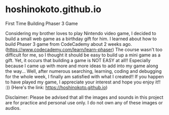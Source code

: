 # hoshinokoto.github.io
First Time Building Phaser 3 Game

Considering my brother loves to play Nintendo video game, I decided to build a small web game as a birthday gift for him.
I learned about how to build Phaser 3 game from CodeCademy about 2 weeks ago. (https://www.codecademy.com/learn/learn-phaser)
The course wasn't too difficult for me, so I thought it should be easy to build up a mini game as a gift.
Yet, it occurs that building a game is NOT EASY at all!!
Especially because I came up with more and more ideas to add into my game along the way...
Well, after numerous searching, learning, coding and debugging for the whole week, I finally am satisfied with what I created!!
If you happen to have played my game, I appreciate your interest and hope you enjoy it!! :)) (Here's the link: https://hoshinokoto.github.io)

Disclaimer:
Please be advised that all the images and sounds in this project are for practice and personal use only.
I do not own any of these images or audios.

